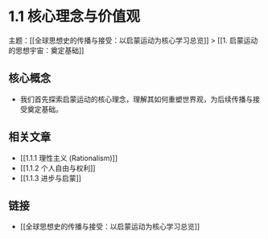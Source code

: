# 1.1 核心理念与价值观

主题：[[全球思想史的传播与接受：以启蒙运动为核心学习总览]] > [[1. 启蒙运动的思想宇宙：奠定基础]]

## 核心概念

- 我们首先探索启蒙运动的核心理念，理解其如何重塑世界观，为后续传播与接受奠定基础。

## 相关文章

- [[1.1.1 理性主义 (Rationalism)]]
- [[1.1.2 个人自由与权利]]
- [[1.1.3 进步与启蒙]]

## 链接

- [[全球思想史的传播与接受：以启蒙运动为核心学习总览]]
